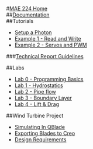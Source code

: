 #[MAE 224 Home](https://d008.github.io/MAE224/)  
##[Documentation](https://github.com/mkfu/MAE224/wiki/Class-Description-:-Functions-and-Variables)  
##Tutorials  
- [Setup a Photon](https://github.com/mkfu/MAE224/wiki/A-Quick-Setup-of-Particle-Photon)   
- [Example 1 - Read and Write](https://github.com/mkfu/MAE224/wiki/Example-1-:-Read-and-Write-Pins)    
- [Example 2 - Servos and PWM](https://github.com/mkfu/MAE224/wiki/Example-2-:-Servos-and-PWMs)  

###[Technical Report Guidelines](https://github.com/mkfu/MAE224/wiki/Technical-Report-Guidelines)    

##Labs  
- [Lab 0 - Programming Basics](https://github.com/mkfu/MAE224/wiki/Lab-0:-Python-to-Particle-Communication)   
- [Lab 1 - Hydrostatics](https://github.com/mkfu/MAE224/wiki/Lab-1:--Hydrostatics)    
- [Lab 2 - Pipe flow](https://github.com/mkfu/MAE224/wiki/Lab-2:-Pipe-Flow)  
- [Lab 3 - Boundary Layer](https://github.com/mkfu/MAE224/wiki/Lab-3:-Boundary-Layers)    
- [Lab 4 - Lift & Drag](https://github.com/mkfu/MAE224/wiki/Lab-4:-Lift-and-Drag)  

##Wind Turbine Project
- [Simulating In QBlade](https://github.com/mkfu/MAE224/wiki/Simulating-Wind-Turbine-Rotors-using-Qblade)   
- [Exporting Blades to Creo](https://github.com/mkfu/MAE224/wiki/Wind-Turbine-Creo-Export-Tutorial)    
- [Design Requirements](https://github.com/mkfu/MAE224/wiki/Wind-Turbine-Design)    